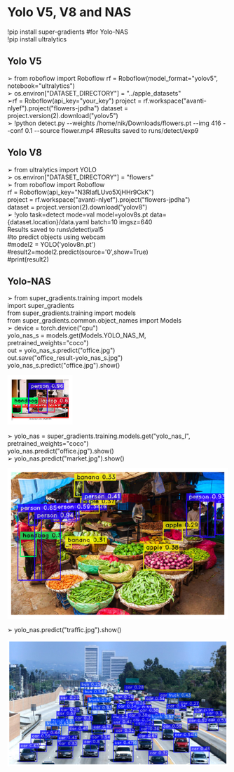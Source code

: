 # Yolo V5, V8 and NAS

<div>!pip install super-gradients #for Yolo-NAS</div>
<div>!pip install ultralytics</div>

## Yolo V5

<div>➢ from roboflow import Roboflow
rf = Roboflow(model_format="yolov5", notebook="ultralytics")</div>
<div>➢ os.environ["DATASET_DIRECTORY"] = "../apple_datasets"</div>
<div>➢rf = Roboflow(api_key="your_key")
project = rf.workspace("avanti-nlyef").project("flowers-jpdha")
dataset = project.version(2).download("yolov5")</div>
<div>➢ !python detect.py --weights /home/nik/Downloads/flowers.pt --img 416 --conf 0.1 --source flower.mp4
#Results saved to runs/detect/exp9</div>

## Yolo V8

<div>➢ from ultralytics import YOLO</div>
<div>➢ os.environ["DATASET_DIRECTORY"] = "flowers"</div>
<div>➢ from roboflow import Roboflow</div>
<div>rf = Roboflow(api_key="N3RIafLUvo5XjHHr9CkK")</div>
<div>project = rf.workspace("avanti-nlyef").project("flowers-jpdha")</div>
<div>dataset = project.version(2).download("yolov8")</div>
<div>➢ !yolo task=detect mode=val model=yolov8s.pt data={dataset.location}/data.yaml batch=10 imgsz=640</div>
<div>Results saved to runs\detect\val5</div>
<div>
  
</div>
<div>#to predict objects using webcam</div>
<div>#model2 = YOLO('yolov8n.pt')</div>
<div>#result2=model2.predict(source='0',show=True)</div>
<div>#print(result2)</div>

## Yolo-NAS

<div>➢ from super_gradients.training import models</div>
<div>import super_gradients</div>
<div>from super_gradients.training import models</div>
<div>from super_gradients.common.object_names import Models</div>
<div>➢ device = torch.device("cpu")</div>
<div>yolo_nas_s = models.get(Models.YOLO_NAS_M, pretrained_weights="coco")</div>
<div>out = yolo_nas_s.predict("office.jpg")</div>
<div>out.save("office_result-yolo_nas_s.jpg")</div>
<div>yolo_nas_s.predict("office.jpg").show()</div>


![off](https://github.com/AvantiBuche/Yolo_V5_V8_NAS/blob/0d3ec993a6c8855fe8d564d07e540c16a48eb0f9/off.png)


<div>➢ yolo_nas = super_gradients.training.models.get("yolo_nas_l", pretrained_weights="coco")</div>
<div>yolo_nas.predict("office.jpg").show()</div>
<div>➢ yolo_nas.predict("market.jpg").show()</div>


![mar](https://github.com/AvantiBuche/Yolo_V5_V8_NAS/blob/0d3ec993a6c8855fe8d564d07e540c16a48eb0f9/mar.png)


<div>➢ yolo_nas.predict("traffic.jpg").show()</div>


![tra](https://github.com/AvantiBuche/Yolo_V5_V8_NAS/blob/0d3ec993a6c8855fe8d564d07e540c16a48eb0f9/tra.png)

